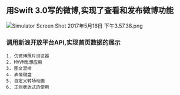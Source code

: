 ## 用Swift 3.0写的微博,实现了查看和发布微博功能

![Simulator Screen Shot 2017年5月16日 下午3.57.38.png](http://upload-images.jianshu.io/upload_images/2764759-481324e1e3e13f73.png?imageMogr2/auto-orient/strip%7CimageView2/2/w/1240)

### 调用新浪开放平台API,实现首页数据的展示
```
1. 仿微博照片浏览器
2. MVVM思想应用
3. 图文混排
4. 表情键盘
5. 自定义转场动画
6. 正则表达式的使用
```
